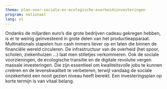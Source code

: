 ```yaml
---
thema: plan-voor-sociale-en-ecologische-overheidsinvesteringen
program: nationaal
lang: nl
---
```

Ondanks de miljarden euro’s die grote bedrijven cadeau gekregen hebben, is er te weinig geïnvesteerd in grote delen van het productieapparaat. Multinationals stapelen hun cash immers liever op en laten die binnen de financiële wereld circuleren. De infrastructuur van de overheid (het spoor, scholen, ziekenhuizen …) laat men stilletjes verkommeren. Ook de sociale voorzieningen, de ecologische transitie en de digitale revolutie vergen massale investeringen. Die zijn essentieel om kwaliteitsvolle jobs te kunnen creëren en de levenskwaliteit te verbeteren, terwijl vandaag de sociale onzekerheid een nooit gezien niveau heeft bereikt. Een investeringsplan op korte termijn is van vitaal belang.
